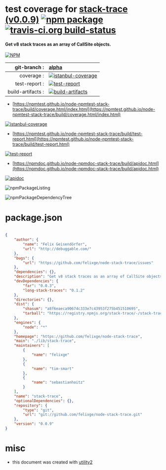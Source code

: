 # test coverage for  [stack-trace (v0.0.9)](https://github.com/felixge/node-stack-trace)  [![npm package](https://img.shields.io/npm/v/npmtest-stack-trace.svg?style=flat-square)](https://www.npmjs.org/package/npmtest-stack-trace) [![travis-ci.org build-status](https://api.travis-ci.org/npmtest/node-npmtest-stack-trace.svg)](https://travis-ci.org/npmtest/node-npmtest-stack-trace)
#### Get v8 stack traces as an array of CallSite objects.

[![NPM](https://nodei.co/npm/stack-trace.png?downloads=true&downloadRank=true&stars=true)](https://www.npmjs.com/package/stack-trace)

| git-branch : | [alpha](https://github.com/npmtest/node-npmtest-stack-trace/tree/alpha)|
|--:|:--|
| coverage : | [![istanbul-coverage](https://npmtest.github.io/node-npmtest-stack-trace/build/coverage.badge.svg)](https://npmtest.github.io/node-npmtest-stack-trace/build/coverage.html/index.html)|
| test-report : | [![test-report](https://npmtest.github.io/node-npmtest-stack-trace/build/test-report.badge.svg)](https://npmtest.github.io/node-npmtest-stack-trace/build/test-report.html)|
| build-artifacts : | [![build-artifacts](https://npmtest.github.io/node-npmtest-stack-trace/glyphicons_144_folder_open.png)](https://github.com/npmtest/node-npmtest-stack-trace/tree/gh-pages/build)|

- [https://npmtest.github.io/node-npmtest-stack-trace/build/coverage.html/index.html](https://npmtest.github.io/node-npmtest-stack-trace/build/coverage.html/index.html)

[![istanbul-coverage](https://npmtest.github.io/node-npmtest-stack-trace/build/screenCapture.buildCi.browser.%252Ftmp%252Fbuild%252Fcoverage.lib.html.png)](https://npmtest.github.io/node-npmtest-stack-trace/build/coverage.html/index.html)

- [https://npmtest.github.io/node-npmtest-stack-trace/build/test-report.html](https://npmtest.github.io/node-npmtest-stack-trace/build/test-report.html)

[![test-report](https://npmtest.github.io/node-npmtest-stack-trace/build/screenCapture.buildCi.browser.%252Ftmp%252Fbuild%252Ftest-report.html.png)](https://npmtest.github.io/node-npmtest-stack-trace/build/test-report.html)

- [https://npmdoc.github.io/node-npmdoc-stack-trace/build/apidoc.html](https://npmdoc.github.io/node-npmdoc-stack-trace/build/apidoc.html)

[![apidoc](https://npmdoc.github.io/node-npmdoc-stack-trace/build/screenCapture.buildCi.browser.%252Ftmp%252Fbuild%252Fapidoc.html.png)](https://npmdoc.github.io/node-npmdoc-stack-trace/build/apidoc.html)

![npmPackageListing](https://npmtest.github.io/node-npmtest-stack-trace/build/screenCapture.npmPackageListing.svg)

![npmPackageDependencyTree](https://npmtest.github.io/node-npmtest-stack-trace/build/screenCapture.npmPackageDependencyTree.svg)



# package.json

```json

{
    "author": {
        "name": "Felix Geisendörfer",
        "url": "http://debuggable.com/"
    },
    "bugs": {
        "url": "https://github.com/felixge/node-stack-trace/issues"
    },
    "dependencies": {},
    "description": "Get v8 stack traces as an array of CallSite objects.",
    "devDependencies": {
        "far": "0.0.3",
        "long-stack-traces": "0.1.2"
    },
    "directories": {},
    "dist": {
        "shasum": "a8f6eaeca90674c333e7c43953f275b451510695",
        "tarball": "https://registry.npmjs.org/stack-trace/-/stack-trace-0.0.9.tgz"
    },
    "engines": {
        "node": "*"
    },
    "homepage": "https://github.com/felixge/node-stack-trace",
    "main": "./lib/stack-trace",
    "maintainers": [
        {
            "name": "felixge"
        },
        {
            "name": "tim-smart"
        },
        {
            "name": "sebastianhoitz"
        }
    ],
    "name": "stack-trace",
    "optionalDependencies": {},
    "repository": {
        "type": "git",
        "url": "git://github.com/felixge/node-stack-trace.git"
    },
    "version": "0.0.9"
}
```



# misc
- this document was created with [utility2](https://github.com/kaizhu256/node-utility2)
